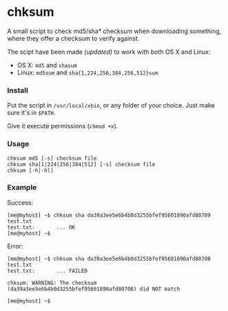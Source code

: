 chksum
======

A small script to check md5/sha* checksum when downloading something, where they offer a checksum to verify against.

The scipt have been made _(updated)_ to work with both OS X and Linux:

- OS X: `md5` and `shasum`
- Linux: `md5sum` and `sha{1,224,256,384,256,512}sum`


### Install

Put the script in `/usr/local/xbin`, or any folder of your choice. Just make sure it's in `$PATH`.

Give it execute permissions (`chmod +x`).



### Usage

	chksum md5 [-s] checksum file
	chksum sha[1|224|256|384|512] [-s] checksum file
	chksum [-h|-hl]



### Example

Success:

	[me@myhost] ~$ chksum sha da39a3ee5e6b4b0d3255bfef95601890afd80709 test.txt
	test.txt:		... OK
	[me@myhost] ~$

Error:

	[me@myhost] ~$ chksum sha da39a3ee5e6b4b0d3255bfef95601890afd80708 test.txt
	test.txt:		... FAILED

	chksum: WARNING: The checksum (da39a3ee5e6b4b0d3255bfef95601890afd80708) did NOT match

	[me@myhost] ~$
	